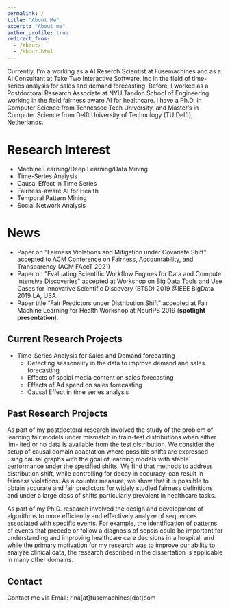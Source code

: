 ```yaml
---
permalink: /
title: "About Me"
excerpt: "About me"
author_profile: true
redirect_from: 
  - /about/
  - /about.html
---
```

Currently, I'm a working as a AI Reserch Scientist at Fusemachines and as a AI Consultant at Take Two Interactive Software, Inc in the field of time-series analysis for sales and demand forecasting. Before, I worked as a Postdoctoral Research Associate at NYU Tandon School of Engineering working in the field fairness aware AI for healthcare. I have a Ph.D. in Computer Science from Tennessee Tech University, and Master’s in Computer Science from Delft University of Technology (TU Delft), Netherlands.

<!--Currently, I'm a Postdoctoral Research Associate at [NYU Tandon School of Engineering](https://engineering.nyu.edu/), under the supervision of [Prof. Rumi Chunara](https://rumichunara.github.io/). Before, I worked as a Research Assistant at Tennessee Tech University, under the supervision of [Prof. Doug Talbert](https://users.csc.tntech.edu/~dtalbert/). I have a Ph.D. in Computer Science from Tennessee Tech University, Master’s in Computer Science from Delft University of Technology (TU Delft), Netherlands, and a B.E. in Software Engineering from Nepal College of Information Technology.-->

Research Interest
======
* Machine Learning/Deep Learning/Data Mining
* Time-Series Analysis
* Causal Effect in Time Series
* Fairness-aware AI for Health
* Temporal Pattern Mining
* Social Network Analysis

News
======
* Paper on "Fairness Violations and Mitigation under Covariate Shift" accepted to ACM Conference on Fairness, Accountability, and Transparency (ACM FAccT 2021)
* Paper on "Evaluating Scientific Workflow Engines for Data and Compute Intensive Discoveries" accepted at Workshop on Big Data Tools and Use Cases for Innovative Scientific Discovery (BTSD) 2019 @IEEE BigData 2019 LA, USA.
* Paper title “Fair Predictors under Distribution Shift” accepted at Fair Machine Learning for Health Workshop at NeurIPS 2019 (**spotlight presentation**).

Current Research Projects
------
* Time-Series Analysis for Sales and Demand forecasting
   * Detecting seasonality in the data to improve demand and sales forecasting
   * Effects of social media content on sales forecasting
   * Effects of Ad spend on sales forecasting
   * Causal Effect in time series analysis

Past Research Projects
------
As part of my postdoctoral research involved the study of the problem of learning fair models under mismatch in train-test distributions when either lim- ited or no data is available from the test distribution. We consider the setup of causal domain adaptation where possible shifts are expressed using causal graphs with the goal of learning models with stable performance under the specified shifts. We find that methods to address distribution shift, while controlling for decay in accuracy, can result in fairness violations. As a counter measure, we show that it is possible to obtain accurate and fair predictors for widely studied fairness definitions and under a large class of shifts particularly prevalent in healthcare tasks.

As part of my Ph.D. research involved the design and development of algorithms to more efficiently and effectively analyze of sequences associated with specific events. For example, the identification of patterns of events that precede or follow a diagnosis of sepsis could be important for understanding and improving healthcare care decisions in a hospital, and while the primary motivation for my research was to improve our ability to analyze clinical data, the research described in the dissertation is applicable in many other domains.

Contact
------
<!--- Contact me via [Email](mailto:rina.singh@nyu.edu?subject=[GitHub]%20Source%20Han%20Sans)  --->
Contact me via Email: rina[at]fusemachines[dot]com
